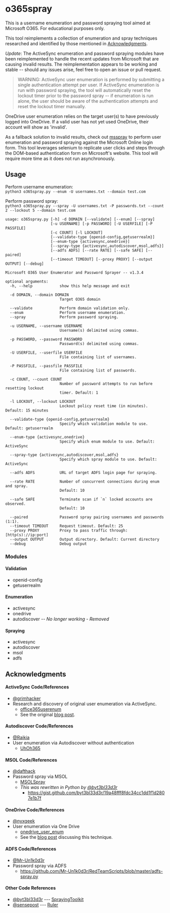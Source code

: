# o365spray

This is a username enumeration and password spraying tool aimed at Microsoft O365. For educational purposes only.

This tool reimplements a collection of enumeration and spray techniques researched and identified by those mentioned in [Acknowledgments](#Acknowledgments).

*Update*: The ActiveSync enumeration and password spraying modules have been reimplemented to handle the recent updates from Microsoft that are causing invalid results. The reimplementation appears to be working and stable -- should any issues arise, feel free to open an issue or pull request.

> WARNING: ActiveSync user enumeration is performed by submitting a single authentication attempt per user. If ActiveSync enumeration is run with password spraying, the tool will automatically reset the lockout timer prior to the password spray -- if enumeration is run alone, the user should be aware of the authentication attempts and reset the lockout timer manually.

OneDrive user enumeration relies on the target user(s) to have previously logged into OneDrive. If a valid user has not yet used OneDrive, their account will show as 'invalid'.

As a fallback solution to invalid results, check out [msspray](https://github.com/0xZDH/msspray) to perform user enumeration and password spraying against the Microsoft Online login form. This tool leverages selenium to replicate user clicks and steps through the DOM-based authentication form on Microsoft's website. This tool will require more time as it does not run asynchronously.

## Usage

Perform username enumeration:<br>
`python3 o365spray.py --enum -U usernames.txt --domain test.com`

Perform password spray:<br>
`python3 o365spray.py --spray -U usernames.txt -P passwords.txt --count 2 --lockout 5 --domain test.com`


```
usage: o365spray.py [-h] -d DOMAIN [--validate] [--enum] [--spray]
                    [-u USERNAME] [-p PASSWORD] [-U USERFILE] [-P PASSFILE]
                    [-c COUNT] [-l LOCKOUT]
                    [--validate-type {openid-config,getuserrealm}]
                    [--enum-type {activesync,onedrive}]
                    [--spray-type {activesync,autodiscover,msol,adfs}]
                    [--adfs ADFS] [--rate RATE] [--safe SAFE] [--paired]
                    [--timeout TIMEOUT] [--proxy PROXY] [--output OUTPUT] [--debug]

Microsoft O365 User Enumerator and Password Sprayer -- v1.3.4

optional arguments:
  -h, --help            show this help message and exit

  -d DOMAIN, --domain DOMAIN
                        Target O365 domain

  --validate            Perform domain validation only.
  --enum                Perform username enumeration.
  --spray               Perform password spraying.

  -u USERNAME, --username USERNAME
                        Username(s) delimited using commas.

  -p PASSWORD, --password PASSWORD
                        Password(s) delimited using commas.

  -U USERFILE, --userfile USERFILE
                        File containing list of usernames.

  -P PASSFILE, --passfile PASSFILE
                        File containing list of passwords.

  -c COUNT, --count COUNT
                        Number of password attempts to run before resetting lockout
                        timer. Default: 1

  -l LOCKOUT, --lockout LOCKOUT
                        Lockout policy reset time (in minutes). Default: 15 minutes

  --validate-type {openid-config,getuserrealm}
                        Specify which validation module to use. Default: getuserrealm

  --enum-type {activesync,onedrive}
                        Specify which enum module to use. Default: ActiveSync

  --spray-type {activesync,autodiscover,msol,adfs}
                        Specify which spray module to use. Default: ActiveSync

  --adfs ADFS           URL of target ADFS login page for spraying.

  --rate RATE           Number of concurrent connections during enum and spray.
                        Default: 10

  --safe SAFE           Terminate scan if `n` locked accounts are observed.
                        Default: 10

  --paired              Password spray pairing usernames and passwords (1:1).
  --timeout TIMEOUT     Request timeout. Default: 25
  --proxy PROXY         Proxy to pass traffic through: [http(s)://ip:port]
  --output OUTPUT       Output directory. Default: Current directory
  --debug               Debug output
```

### Modules

#### Validation
* openid-config
* getuserrealm

#### Enumeration
* activesync
* onedrive
* autodiscover -- *No longer working - Removed*

#### Spraying
* activesync
* autodiscover
* msol
* adfs

## Acknowledgments

#### ActiveSync Code/References
* [@grimhacker](https://bitbucket.org/grimhacker)
* Research and discovery of original user enumeration via ActiveSync.
    * [office365userenum](https://bitbucket.org/grimhacker/office365userenum/src/master/)
    * See the original [blog post](https://grimhacker.com/2017/07/24/office365-activesync-username-enumeration/).

#### Autodiscover Code/References
* [@Raikia](https://github.com/Raikia)
* User enumeration via Autodiscover without authentication
    * [UhOh365](https://github.com/Raikia/UhOh365)

#### MSOL Code/References
* [@dafthack](https://github.com/dafthack)
* Password spray via MSOL
    * [MSOLSpray](https://github.com/dafthack/MSOLSpray)
    * *This was rewritten in Python by [@byt3bl33d3r](https://github.com/byt3bl33d3r)*
        * https://gist.github.com/byt3bl33d3r/19a48fff8fdc34cc1dd1f1d2807e1b7f

#### OneDrive Code/References
* [@nyxgeek](https://github.com/nyxgeek)
* User enumeration via One Drive
    * [onedrive_user_enum](https://github.com/nyxgeek/onedrive_user_enum)
    * See the [blog post](https://www.trustedsec.com/blog/achieving-passive-user-enumeration-with-onedrive/) discussing this technique.

#### ADFS Code/References
* [@Mr-Un1k0d3r](https://github.com/Mr-Un1k0d3r)
* Password spray via ADFS
    * https://github.com/Mr-Un1k0d3r/RedTeamScripts/blob/master/adfs-spray.py

#### Other Code References
* [@byt3bl33d3r](https://github.com/byt3bl33d3r) --- [SprayingToolkit](https://github.com/byt3bl33d3r/SprayingToolkit/)
* [@sensepost](https://github.com/sensepost) --- [Ruler](https://github.com/sensepost/ruler/)
